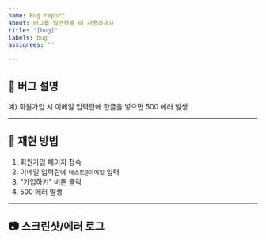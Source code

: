 ```yaml
---
name: Bug report
about: 버그를 발견했을 때 사용하세요
title: "[bug]"
labels: bug
assignees: ''

---
```


## 🐛 버그 설명
<!-- 어떤 문제가 발생했는지 명확하게 적어주세요 -->
예) 회원가입 시 이메일 입력란에 한글을 넣으면 500 에러 발생

---

## 🔄 재현 방법
<!-- 문제를 재현할 수 있는 단계별 설명 -->
1. 회원가입 페이지 접속
2. 이메일 입력란에 `테스트@이메일` 입력
3. "가입하기" 버튼 클릭
4. 500 에러 발생

---

## 📷 스크린샷/에러 로그
<!-- 가능하다면 스크린샷이나 콘솔 로그를 첨부 -->
